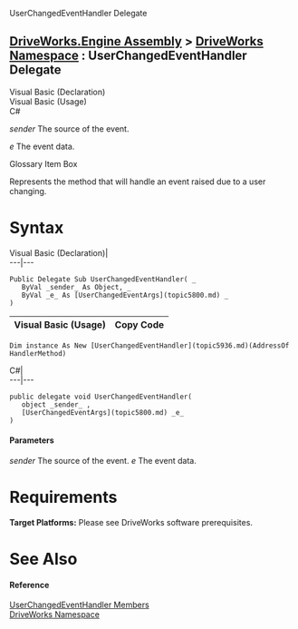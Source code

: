 UserChangedEventHandler Delegate   
  
[DriveWorks.Engine Assembly](topic2156.md) > [DriveWorks Namespace](topic2159.md) : UserChangedEventHandler Delegate  
---  
  
Visual Basic (Declaration)    
Visual Basic (Usage)    
C# 

_sender_
    The source of the event.

_e_
    The event data.

Glossary Item Box

Represents the method that will handle an event raised due to a user changing. 

# Syntax

Visual Basic (Declaration)|   
---|---  
      
    
    Public Delegate Sub UserChangedEventHandler( _
       ByVal _sender_ As Object, _
       ByVal _e_ As [UserChangedEventArgs](topic5800.md) _
    )   
  
Visual Basic (Usage)| Copy Code  
---|---  
      
    
    Dim instance As New [UserChangedEventHandler](topic5936.md)(AddressOf HandlerMethod)  
  
C#|   
---|---  
      
    
    public delegate void UserChangedEventHandler( 
       object _sender_ ,
       [UserChangedEventArgs](topic5800.md) _e_
    )  
  
#### Parameters

 _sender_
    The source of the event.
_e_
    The event data.

# Requirements

**Target Platforms:** Please see DriveWorks software prerequisites.

# See Also

#### Reference

[UserChangedEventHandler Members](topic5936.md)   
[DriveWorks Namespace](topic2159.md)


